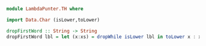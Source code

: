 ```haskell
module LambdaPunter.TH where
```

```haskell
import Data.Char (isLower,toLower)
```

```haskell
dropFirstWord :: String -> String
dropFirstWord lbl = let (x:xs) = dropWhile isLower lbl in toLower x : xs
```
